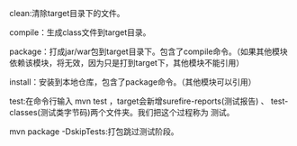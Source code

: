 clean:清除target目录下的文件。

compile：生成class文件到target目录。

package：打成jar/war包到target目录下。包含了compile命令。（如果其他模块依赖该模块，将无效，因为只是打到target下，其他模块不能引用）

install：安装到本地仓库，包含了package命令。（其他模块可以引用）

test:在命令行输入 mvn test ，target会新增surefire-reports(测试报告) 、 test-classes(测试类字节码)两个文件夹。我们把这个过程称为 测试。

mvn package -DskipTests:打包跳过测试阶段。

